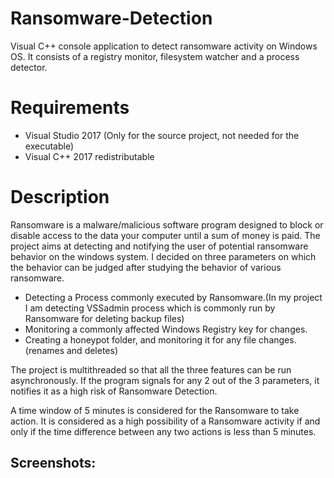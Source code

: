 # Ransomware-Detection
Visual C++ console application to detect ransomware activity on Windows OS. It consists of a registry monitor, filesystem watcher and a process detector.

# Requirements
* Visual Studio 2017 (Only for the source project, not needed for the executable)
* Visual C++ 2017 redistributable 

# Description
Ransomware is a malware/malicious software program designed to block or disable access to the data your computer until a sum of money is paid.
The project aims at detecting and notifying the user of potential ransomware behavior on the windows system.
I decided on three parameters on which the behavior can be judged after studying the behavior of various ransomware.

* Detecting a Process commonly executed by Ransomware.(In my project I am detecting VSSadmin process which is commonly run by Ransomware for deleting backup files)
* Monitoring a commonly affected Windows Registry key for changes.
* Creating a honeypot folder, and monitoring it for any file changes.(renames and deletes)

The project is multithreaded so that all the three features can be run asynchronously.
If the program signals for any 2 out of the 3 parameters, it notifies it as a high risk of Ransomware Detection.  

A time window of 5 minutes is considered for the Ransomware to take action.
It is considered as a high possibility of a Ransomware activity if and only if the time difference between any two actions is less than 5 minutes.


## Screenshots:



